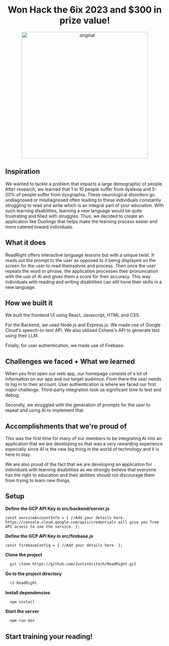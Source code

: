 <h1 align = "center">
Won Hack the 6ix 2023 and $300 in prize value!
</h1>

<p align = "center">
<img width="400" alt="original" src="https://github.com/JustinScitech/ReadRight/assets/56651128/dc462091-d6fb-4735-af25-cac27cff4388">
</p>

## Inspiration
We wanted to tackle a problem that impacts a large demographic of people. After research, we learned that 1 in 10 people suffer from dyslexia and 5-20% of people suffer from dysgraphia. These neurological disorders go undiagnosed or misdiagnosed often leading to these individuals constantly struggling to read and write which is an integral part of your education. With such learning disabilities, learning a new language would be quite frustrating and filled with struggles. Thus, we decided to create an application like Duolingo that helps make the learning process easier and more catered toward individuals. 
 
## What it does
ReadRight offers interactive language lessons but with a unique twist. It reads out the prompt to the user as opposed to it being displayed on the screen for the user to read themselves and process. Then once the user repeats the word or phrase, the application processes their pronunciation with the use of AI and gives them a score for their accuracy. This way individuals with reading and writing disabilities can still hone their skills in a new language.

## How we built it
We built the frontend UI using React, Javascript, HTML and CSS. 

For the Backend, we used Node.js and Express.js. We made use of Google Cloud's speech-to-text API. We also utilized Cohere's API to generate text using their LLM.

Finally, for user authentication, we made use of Firebase.

## Challenges we faced + What we learned
When you first open our web app, our homepage consists of a lot of information on our app and our target audience. From there the user needs to log in to their account. User authentication is where we faced our first major challenge. Third-party integration took us significant time to test and debug. 

Secondly, we struggled with the generation of prompts for the user to repeat and using AI to implement that. 
 
## Accomplishments that we're proud of
This was the first time for many of our members to be integrating AI into an application that we are developing so that was a very rewarding experience especially since AI is the new big thing in the world of technology and it is here to stay. 

We are also proud of the fact that we are developing an application for individuals with learning disabilities as we strongly believe that everyone has the right to education and their abilities should not discourage them from trying to learn new things. 

## Setup

**Define the GCP API Key in src/backend/server.js**

`const serviceAccountInfo = {
  //Add your details here. https://console.cloud.google.com/apis/credentials will give you free API acsess to use the service.
};`

**Define the GCP API Key in src/firebase.js**

`const firebaseConfig = {
  //Add your details here.
};`

**Clone the project**

```bash
  git clone https://github.com/JustinScitech/ReadRight.git
```

**Go to the project directory**

```bash
  cd ReadRight
```

**Install dependencies**

```bash
  npm install
```

**Start the server**

```bash
  npm run dev
```

## Start training your reading!
